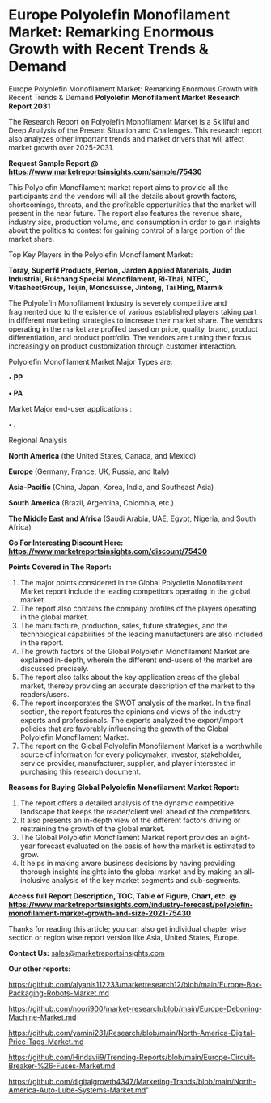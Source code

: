 # Europe Polyolefin Monofilament Market: Remarking Enormous Growth with Recent Trends & Demand
Europe Polyolefin Monofilament Market: Remarking Enormous Growth with Recent Trends & Demand
<strong>Polyolefin Monofilament Market Research Report 2031</strong>

The Research Report on Polyolefin Monofilament Market is a Skillful and Deep Analysis of the Present Situation and Challenges. This research report also analyzes other important trends and market drivers that will affect market growth over 2025-2031.

<strong>Request Sample Report @ <a href=https://www.marketreportsinsights.com/sample/75430>https://www.marketreportsinsights.com/sample/75430</a></strong>

This Polyolefin Monofilament market report aims to provide all the participants and the vendors will all the details about growth factors, shortcomings, threats, and the profitable opportunities that the market will present in the near future. The report also features the revenue share, industry size, production volume, and consumption in order to gain insights about the politics to contest for gaining control of a large portion of the market share.

Top Key Players in the Polyolefin Monofilament Market:

<strong>Toray, Superfil Products, Perlon, Jarden Applied Materials, Judin Industrial, Ruichang Special Monofilament, Ri-Thai, NTEC, VitasheetGroup, Teijin, Monosuisse, Jintong, Tai Hing, Marmik</strong>

The Polyolefin Monofilament Industry is severely competitive and fragmented due to the existence of various established players taking part in different marketing strategies to increase their market share. The vendors operating in the market are profiled based on price, quality, brand, product differentiation, and product portfolio. The vendors are turning their focus increasingly on product customization through customer interaction.

Polyolefin Monofilament Market Major Types are:

<strong>• PP

• PA</strong>

Market Major end-user applications :

<strong>• .</strong>

Regional Analysis

</u><strong><b>North America</b></strong> (the United States, Canada, and Mexico)

<strong><b>Europe </b></strong>(Germany, France, UK, Russia, and Italy)

<strong><b>Asia-Pacific</b></strong> (China, Japan, Korea, India, and Southeast Asia)

<strong><b>South America</b></strong> (Brazil, Argentina, Colombia, etc.)

<strong><b>The Middle East and Africa</b></strong> (Saudi Arabia, UAE, Egypt, Nigeria, and South Africa)

<strong>Go For Interesting Discount Here: <a href=https://www.marketreportsinsights.com/discount/75430>https://www.marketreportsinsights.com/discount/75430</a></strong>

<strong>Points Covered in The Report:</strong>
<ol>
  <li>The major points considered in the Global Polyolefin Monofilament Market report include the leading competitors operating in the global market.</li>
  <li>The report also contains the company profiles of the players operating in the global market.</li>
  <li>The manufacture, production, sales, future strategies, and the technological capabilities of the leading manufacturers are also included in the report.</li>
  <li>The growth factors of the Global Polyolefin Monofilament Market are explained in-depth, wherein the different end-users of the market are discussed precisely.</li>
  <li>The report also talks about the key application areas of the global market, thereby providing an accurate description of the market to the readers/users.</li>
  <li>The report incorporates the SWOT analysis of the market. In the final section, the report features the opinions and views of the industry experts and professionals. The experts analyzed the export/import policies that are favorably influencing the growth of the Global Polyolefin Monofilament Market.</li>
  <li>The report on the Global Polyolefin Monofilament Market is a worthwhile source of information for every policymaker, investor, stakeholder, service provider, manufacturer, supplier, and player interested in purchasing this research document.</li>
</ol>
<strong>Reasons for Buying Global Polyolefin Monofilament Market Report:</strong>

<ol>
  <li>The report offers a detailed analysis of the dynamic competitive landscape that keeps the reader/client well ahead of the competitors.</li>
  <li>It also presents an in-depth view of the different factors driving or restraining the growth of the global market.</li>
  <li>The Global Polyolefin Monofilament Market report provides an eight-year forecast evaluated on the basis of how the market is estimated to grow.</li>
  <li>It helps in making aware business decisions by having providing thorough insights insights into the global market and by making an all-inclusive analysis of the key market segments and sub-segments.</li>
</ol>
<strong>Access full Report Description, TOC, Table of Figure, Chart, etc. @ <a href=https://www.marketreportsinsights.com/industry-forecast/polyolefin-monofilament-market-growth-and-size-2021-75430>https://www.marketreportsinsights.com/industry-forecast/polyolefin-monofilament-market-growth-and-size-2021-75430</a></strong>


Thanks for reading this article; you can also get individual chapter wise section or region wise report version like Asia, United States, Europe.

<strong>Contact Us:</strong>
sales@marketreportsinsights.com

<strong>Our other reports:</strong>

<a href=https://github.com/alyanis112233/marketresearch12/blob/main/Europe-Box-Packaging-Robots-Market.md>https://github.com/alyanis112233/marketresearch12/blob/main/Europe-Box-Packaging-Robots-Market.md</a>

<a href=https://github.com/noori900/market-research/blob/main/Europe-Deboning-Machine-Market.md>https://github.com/noori900/market-research/blob/main/Europe-Deboning-Machine-Market.md</a>

<a href=https://github.com/yamini231/Research/blob/main/North-America-Digital-Price-Tags-Market.md>https://github.com/yamini231/Research/blob/main/North-America-Digital-Price-Tags-Market.md</a>

<a href=https://github.com/Hindavii9/Trending-Reports/blob/main/Europe-Circuit-Breaker-%26-Fuses-Market.md>https://github.com/Hindavii9/Trending-Reports/blob/main/Europe-Circuit-Breaker-%26-Fuses-Market.md</a>

<a href=https://github.com/digitalgrowth4347/Marketing-Trands/blob/main/North-America-Auto-Lube-Systems-Market.md>https://github.com/digitalgrowth4347/Marketing-Trands/blob/main/North-America-Auto-Lube-Systems-Market.md</a>"
